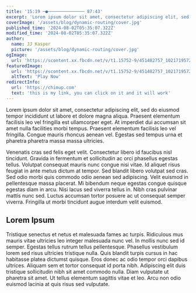 ```yaml
---
title: '15:19 ─●────────────── 87:43'
excerpt: 'Lorem ipsum dolor sit amet, consectetur adipiscing elit, sed do eiusmod tempor incididunt ut labore et dolore magna aliqua. Praesent elementum facilisis leo vel fringilla est ullamcorper eget. At imperdiet dui accumsan sit amet nulla facilities morbi tempus.'
coverImage: '/assets/blog/dynamic-routing/cover.jpg'
published_time: '2024-08-02T05:35:07.322Z'
modified_time: '2024-08-02T05:35:07.322Z'
author:
  name: JJ Kasper
  picture: '/assets/blog/dynamic-routing/cover.jpg'
ogImage:
  url: 'https://scontent.xx.fbcdn.net/v/t1.15752-9/451482757_1021719572916611_7849392296464068412_n.jpg?stp=dst-jpg_s370x247&_nc_cat=110&ccb=1-7&_nc_sid=0024fc&_nc_eui2=AeHh94p_Hh59PtGc0pFr7D0t88rxiQc3AWPzyvGJBzcBY0hq3kCNRsScNFwwph4Gwu54Nhy-zOMdRWGZPwuYrjhn&_nc_ohc=Hk-uGrX8UngQ7kNvgF5Ctt4&_nc_ad=z-m&_nc_cid=0&_nc_ht=scontent.xx&oh=03_Q7cD1QGgZQcWacVcIp-3gAMrLgmojAE9NnkGDuaCxLMhAbbX0A&oe=66D44486'
featuredImage:
  url: 'https://scontent.xx.fbcdn.net/v/t1.15752-9/451482757_1021719572916611_7849392296464068412_n.jpg?stp=dst-jpg_s370x247&_nc_cat=110&ccb=1-7&_nc_sid=0024fc&_nc_eui2=AeHh94p_Hh59PtGc0pFr7D0t88rxiQc3AWPzyvGJBzcBY0hq3kCNRsScNFwwph4Gwu54Nhy-zOMdRWGZPwuYrjhn&_nc_ohc=Hk-uGrX8UngQ7kNvgF5Ctt4&_nc_ad=z-m&_nc_cid=0&_nc_ht=scontent.xx&oh=03_Q7cD1QGgZQcWacVcIp-3gAMrLgmojAE9NnkGDuaCxLMhAbbX0A&oe=66D44486'
  altText: 'Play Now'
redirectInfo:
  url: 'https://chimup.com'
  text: 'this is my link, you can click on it and it will work'
---
```


Lorem ipsum dolor sit amet, consectetur adipiscing elit, sed do eiusmod tempor incididunt ut labore et dolore magna aliqua. Praesent elementum facilisis leo vel fringilla est ullamcorper eget. At imperdiet dui accumsan sit amet nulla facilities morbi tempus. Praesent elementum facilisis leo vel fringilla. Congue mauris rhoncus aenean vel. Egestas sed tempus urna et pharetra pharetra massa massa ultricies.

Venenatis cras sed felis eget velit. Consectetur libero id faucibus nisl tincidunt. Gravida in fermentum et sollicitudin ac orci phasellus egestas tellus. Volutpat consequat mauris nunc congue nisi vitae. Id aliquet risus feugiat in ante metus dictum at tempor. Sed blandit libero volutpat sed cras. Sed odio morbi quis commodo odio aenean sed adipiscing. Velit euismod in pellentesque massa placerat. Mi bibendum neque egestas congue quisque egestas diam in arcu. Nisi lacus sed viverra tellus in. Nibh cras pulvinar mattis nunc sed. Luctus accumsan tortor posuere ac ut consequat semper viverra. Fringilla ut morbi tincidunt augue interdum velit euismod.

## Lorem Ipsum

Tristique senectus et netus et malesuada fames ac turpis. Ridiculous mus mauris vitae ultricies leo integer malesuada nunc vel. In mollis nunc sed id semper. Egestas tellus rutrum tellus pellentesque. Phasellus vestibulum lorem sed risus ultricies tristique nulla. Quis blandit turpis cursus in hac habitasse platea dictumst quisque. Eros donec ac odio tempor orci dapibus ultrices. Aliquam sem et tortor consequat id porta nibh. Adipiscing elit duis tristique sollicitudin nibh sit amet commodo nulla. Diam vulputate ut pharetra sit amet. Ut tellus elementum sagittis vitae et leo. Arcu non odio euismod lacinia at quis risus sed vulputate.
